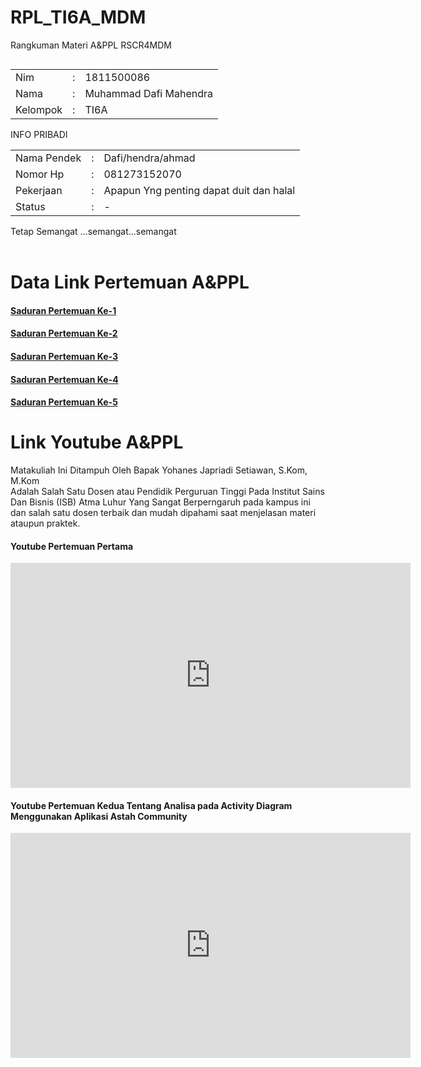 # RPL_TI6A_MDM
Rangkuman Materi A&PPL RSCR4MDM

<table align="left">
  <tr> <td> Nim</td> <td> : </td> <td> 1811500086 </td> </tr>
  <tr> <td> Nama</td> <td> : </td> <td> Muhammad Dafi Mahendra </td> </tr>
	<tr> <td> Kelompok </td> <td> : </td> <td> TI6A </td> </tr>
</table>
<br>
INFO PRIBADI <br>
<table border ="0">
  <tr>
    <td> Nama Pendek</td> <td> : </td> <td> Dafi/hendra/ahmad </td>
  </tr>
  <tr>
    <td> Nomor Hp</td> <td> : </td> <td> 081273152070  </td>
  </tr>
  <tr>
    <td> Pekerjaan </td> <td> : </td> <td> Apapun Yng penting dapat duit dan halal </td>
  </tr>
  <tr>
    <td>Status</td> <td> : </td> <td> -  </td>
  </tr>
</table>
Tetap Semangat ...semangat...semangat<br>
<br>

# Data Link Pertemuan A&PPL
<oi>
  <h4><a href ="https://md4m.github.io/RPL_TI6A_MDM/1">Saduran Pertemuan Ke-1 </a> </h4>
  <h4><a href ="https://md4m.github.io/RPL_TI6A_MDM/2">Saduran Pertemuan Ke-2 </a> </h4>
  <h4><a href ="https://md4m.github.io/RPL_TI6A_MDM/3">Saduran Pertemuan Ke-3 </a> </h4>
  <h4><a href ="https://md4m.github.io/RPL_TI6A_MDM/4">Saduran Pertemuan Ke-4 </a> </h4>
  <h4><a href ="https://md4m.github.io/RPL_TI6A_MDM/5">Saduran Pertemuan Ke-5 </a> </h4>
</oi>

# Link Youtube A&PPL
 Matakuliah Ini Ditampuh Oleh Bapak Yohanes Japriadi Setiawan, S.Kom, M.Kom 
 <br>Adalah Salah Satu Dosen atau Pendidik Perguruan Tinggi Pada Institut Sains Dan Bisnis (ISB) Atma Luhur Yang Sangat Berperngaruh pada kampus ini dan salah satu dosen terbaik dan mudah dipahami saat menjelasan materi ataupun praktek.
 <oi>
 <h4>Youtube Pertemuan Pertama </h4>
  <iframe width="640" height="360" src="https://www.youtube.com/embed/l-gmvm258as" title="YouTube video player" frameborder="0" allow="accelerometer; autoplay; clipboard-write; encrypted-media; gyroscope; picture-in-picture" allowfullscreen></iframe><br>
 <h4>Youtube Pertemuan Kedua Tentang Analisa pada Activity Diagram Menggunakan Aplikasi Astah Community</h4>
  <iframe width="640" height="360" src="https://www.youtube.com/embed/9Xwu-typjMc" title="YouTube video player" frameborder="0" allow="accelerometer; autoplay; clipboard-write; encrypted-media; gyroscope; picture-in-picture" allowfullscreen></iframe><br>
 </oi>
